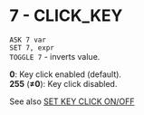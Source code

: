 # 7 - CLICK_KEY

`ASK 7 var`  
`SET 7, expr`  
`TOGGLE 7` - inverts value.

**0**: Key click enabled (default).  
**255** (**≠0**): Key click disabled.

See also [SET KEY CLICK ON/OFF](../../is-basic/man_mo-key.md)  